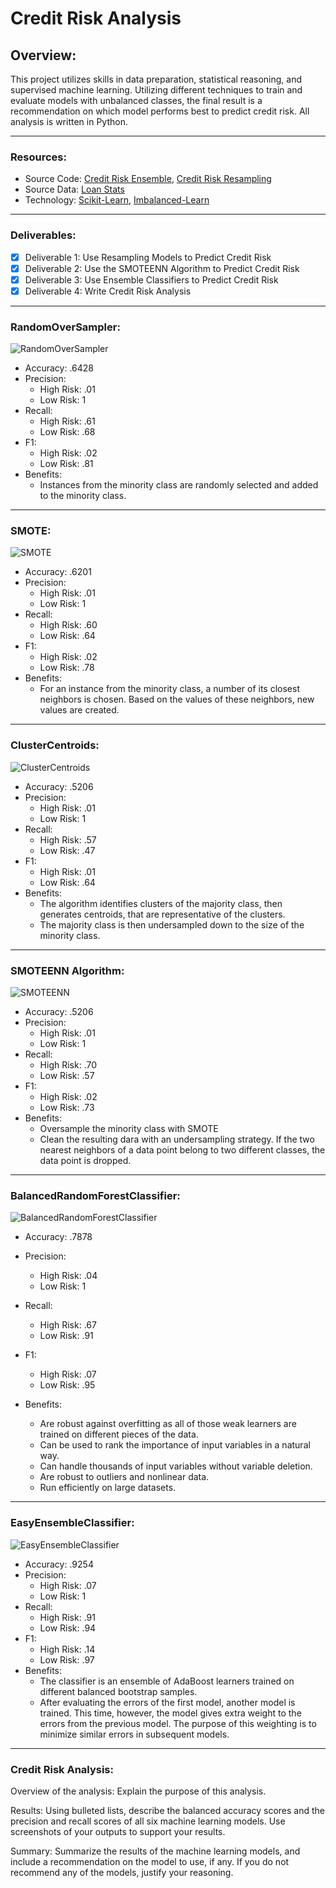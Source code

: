 # Credit Risk Analysis

## Overview:
This project utilizes skills in data preparation, statistical reasoning, and supervised machine learning. Utilizing different techniques to train and evaluate models with unbalanced classes, the final result is a recommendation on which model performs best to predict credit risk. All analysis is written in Python.

---
### Resources:
* Source Code: [Credit Risk Ensemble](credit_risk_ensemble.ipynb), [Credit Risk Resampling](credit_risk_resampling.ipynb)
* Source Data: [Loan Stats](LoanStats_2019Q1.csv)
* Technology: [Scikit-Learn](https://scikit-learn.org/stable/), [Imbalanced-Learn](https://imbalanced-learn.org/stable/index.html)

---
### Deliverables:
- [x] Deliverable 1: Use Resampling Models to Predict Credit Risk
- [x] Deliverable 2: Use the SMOTEENN Algorithm to Predict Credit Risk
- [x] Deliverable 3: Use Ensemble Classifiers to Predict Credit Risk
- [x] Deliverable 4: Write Credit Risk Analysis

---
### RandomOverSampler:

![RandomOverSampler](resources/ROS.png)

* Accuracy: .6428
* Precision: 
    * High Risk: .01 
    * Low Risk: 1 
* Recall:
     * High Risk: .61
     * Low Risk: .68
* F1:
    * High Risk: .02
    * Low Risk: .81 
* Benefits: 
    * Instances from the minority class are randomly selected and added to the minority class.
---
### SMOTE:

![SMOTE](resources/SMOTE.png)

* Accuracy: .6201
* Precision: 
    * High Risk: .01
    * Low Risk: 1 
* Recall:
    * High Risk: .60
    * Low Risk: .64
* F1:
    * High Risk: .02
    * Low Risk: .78  
* Benefits:
    * For an instance from the minority class, a number of its closest neighbors is chosen. Based on the values of these neighbors, new values are created.
---
### ClusterCentroids:

![ClusterCentroids](resources/CC.png)

* Accuracy: .5206
* Precision: 
    * High Risk: .01
    * Low Risk: 1 
* Recall:
    * High Risk: .57
    * Low Risk: .47
* F1:
    * High Risk: .01
    * Low Risk: .64   
* Benefits: 
    * The algorithm identifies clusters of the majority class, then generates centroids, that are representative of the clusters. 
    * The majority class is then undersampled down to the size of the minority class.

---
### SMOTEENN Algorithm:

![SMOTEENN](resources/SMOTEENN.png)

* Accuracy: .5206
* Precision: 
    * High Risk: .01
    * Low Risk: 1 
* Recall:
    * High Risk: .70
    * Low Risk: .57
* F1:
    * High Risk: .02
    * Low Risk: .73   
* Benefits:
    * Oversample the minority class with SMOTE
    * Clean the resulting dara with an undersampling strategy. If the two nearest neighbors of a data point belong to two different classes, the data point is dropped. 
---
### BalancedRandomForestClassifier:

![BalancedRandomForestClassifier](resources/BRFC.png)
   
* Accuracy: .7878
* Precision: 
    * High Risk: .04 
    * Low Risk: 1 
* Recall:
    * High Risk: .67
    * Low Risk: .91
* F1:
    * High Risk: .07
    * Low Risk: .95  

* Benefits:
    * Are robust against overfitting as all of those weak learners are trained on different pieces of the data.
    * Can be used to rank the importance of input variables in a natural way.
    * Can handle thousands of input variables without variable deletion.
    * Are robust to outliers and nonlinear data.
    * Run efficiently on large datasets.
---
### EasyEnsembleClassifier:
![EasyEnsembleClassifier](resources/EEC.png)
   
* Accuracy: .9254
* Precision: 
    * High Risk: .07
    * Low Risk: 1 
* Recall:
    * High Risk: .91
    * Low Risk: .94
* F1:
    * High Risk: .14
    * Low Risk: .97  
* Benefits:
    * The classifier is an ensemble of AdaBoost learners trained on different balanced bootstrap samples. 
    * After evaluating the errors of the first model, another model is trained. This time, however, the model gives extra weight to the errors from the previous model. The purpose of this weighting is to minimize similar errors in subsequent models.
---
### Credit Risk Analysis:
Overview of the analysis: Explain the purpose of this analysis.

Results: Using bulleted lists, describe the balanced accuracy scores and the precision and recall scores of all six machine learning models. Use screenshots of your outputs to support your results.

Summary: Summarize the results of the machine learning models, and include a recommendation on the model to use, if any. If you do not recommend any of the models, justify your reasoning.